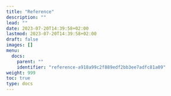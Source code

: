 ```yaml
---
title: "Reference"
description: ""
lead: ""
date: 2023-07-20T14:39:58+02:00
lastmod: 2023-07-20T14:39:58+02:00
draft: false
images: []
menu:
  docs:
    parent: ""
    identifier: "reference-a918a99c2f889edf2bb3ee7adfc81a09"
weight: 999
toc: true
type: docs
---
```


